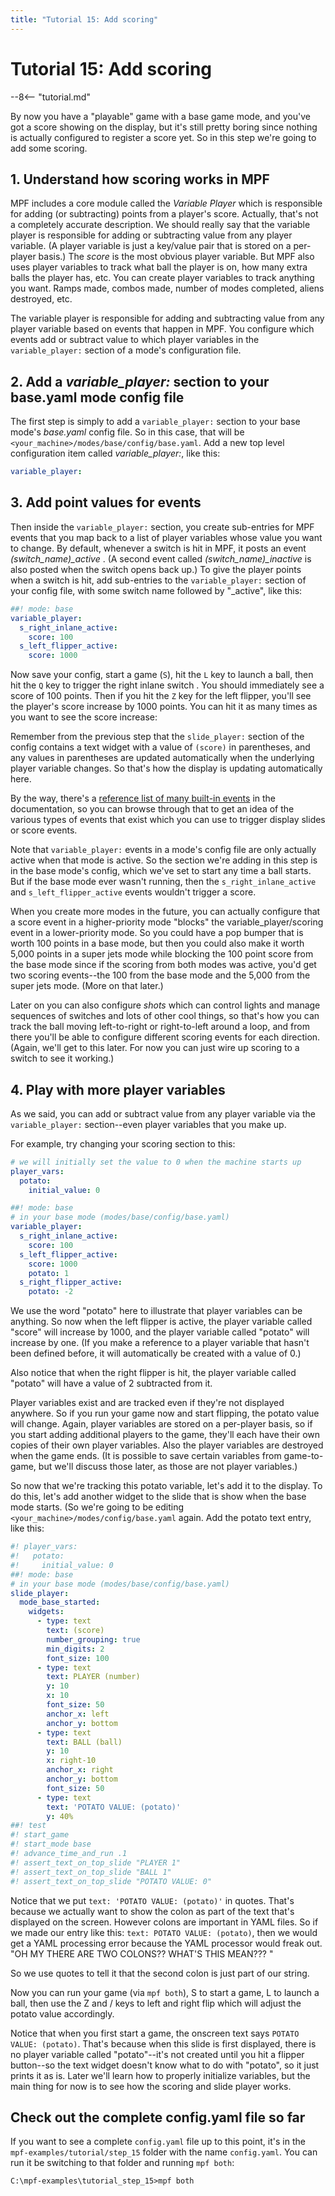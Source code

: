 ```yaml
---
title: "Tutorial 15: Add scoring"
---
```


# Tutorial 15: Add scoring

--8<-- "tutorial.md"

By now you have a "playable" game with a base game mode, and you've
got a score showing on the display, but it's still pretty boring since
nothing is actually configured to register a score yet. So in this step
we're going to add some scoring.

## 1. Understand how scoring works in MPF

MPF includes a core module called the *Variable Player* which is
responsible for adding (or subtracting) points from a player's score.
Actually, that's not a completely accurate description. We should
really say that the variable player is responsible for adding or
subtracting value from any player variable. (A player variable is just a
key/value pair that is stored on a per-player basis.) The *score* is the
most obvious player variable. But MPF also uses player variables to
track what ball the player is on, how many extra balls the player has,
etc. You can create player variables to track anything you want. Ramps
made, combos made, number of modes completed, aliens destroyed, etc.

The variable player is responsible for adding and subtracting value from
any player variable based on events that happen in MPF. You configure
which events add or subtract value to which player variables in the
`variable_player:` section of a mode's configuration file.

## 2. Add a *variable_player:* section to your base.yaml mode config file

The first step is simply to add a `variable_player:` section to your
base mode's *base.yaml* config file. So in this case, that will be
`<your_machine>/modes/base/config/base.yaml`. Add a new top level
configuration item called *variable_player:*, like this:

``` yaml
variable_player:
```

## 3. Add point values for events

Then inside the `variable_player:` section, you create sub-entries for
MPF events that you map back to a list of player variables whose value
you want to change. By default, whenever a switch is hit in MPF, it
posts an event *\(switch_name\)_active* . (A second event called
*\(switch_name\)_inactive* is also posted when the switch opens back
up.) To give the player points when a switch is hit, add sub-entries to
the `variable_player:` section of your config file, with some switch
name followed by "_active", like this:

``` yaml
##! mode: base
variable_player:
  s_right_inlane_active:
    score: 100
  s_left_flipper_active:
    score: 1000
```

Now save your config, start a game (`S`), hit the `L` key to launch a
ball, then hit the `Q` key to trigger the right inlane switch . You
should immediately see a score of 100 points. Then if you hit the `Z`
key for the left flipper, you'll see the player's score increase by
1000 points. You can hit it as many times as you want to see the score
increase:

Remember from the previous step that the `slide_player:` section of the
config contains a text widget with a value of `(score)` in parentheses,
and any values in parentheses are updated automatically when the
underlying player variable changes. So that's how the display is
updating automatically here.

By the way, there's a
[reference list of many built-in events](../events/index.md) in the documentation, so you can browse through that to get
an idea of the various types of events that exist which you can use to
trigger display slides or score events.

Note that `variable_player:` events in a mode's config file are only
actually active when that mode is active. So the section we're adding
in this step is in the base mode's config, which we've set to start
any time a ball starts. But if the base mode ever wasn't running, then
the `s_right_inlane_active` and `s_left_flipper_active` events wouldn't
trigger a score.

When you create more modes in the future, you can actually configure
that a score event in a higher-priority mode "blocks" the
variable_player/scoring event in a lower-priority mode. So you could
have a pop bumper that is worth 100 points in a base mode, but then you
could also make it worth 5,000 points in a super jets mode while
blocking the 100 point score from the base mode since if the scoring
from both modes was active, you'd get two scoring events--the 100 from
the base mode and the 5,000 from the super jets mode. (More on that
later.)

Later on you can also configure *shots* which can control lights and
manage sequences of switches and lots of other cool things, so that's
how you can track the ball moving left-to-right or right-to-left around
a loop, and from there you'll be able to configure different scoring
events for each direction. (Again, we'll get to this later. For now you
can just wire up scoring to a switch to see it working.)

## 4. Play with more player variables

As we said, you can add or subtract value from any player variable via
the `variable_player:` section--even player variables that you make up.

For example, try changing your scoring section to this:

``` yaml
# we will initially set the value to 0 when the machine starts up
player_vars:
  potato:
    initial_value: 0

##! mode: base
# in your base mode (modes/base/config/base.yaml)
variable_player:
  s_right_inlane_active:
    score: 100
  s_left_flipper_active:
    score: 1000
    potato: 1
  s_right_flipper_active:
    potato: -2
```

We use the word "potato" here to illustrate that player variables can
be anything. So now when the left flipper is active, the player variable
called "score" will increase by 1000, and the player variable called
"potato" will increase by one. (If you make a reference to a player
variable that hasn't been defined before, it will automatically be
created with a value of 0.)

Also notice that when the right flipper is hit, the player variable
called "potato" will have a value of 2 subtracted from it.

Player variables exist and are tracked even if they're not displayed
anywhere. So if you run your game now and start flipping, the potato
value will change. Again, player variables are stored on a per-player
basis, so if you start adding additional players to the game, they'll
each have their own copies of their own player variables. Also the
player variables are destroyed when the game ends. (It is possible to
save certain variables from game-to-game, but we'll discuss those
later, as those are not player variables.)

So now that we're tracking this potato variable, let's add it to the
display. To do this, let's add another widget to the slide that is show
when the base mode starts. (So we're going to be editing
`<your_machine>/modes/config/base.yaml` again. Add the potato text
entry, like this:

``` yaml
#! player_vars:
#!   potato:
#!     initial_value: 0
##! mode: base
# in your base mode (modes/base/config/base.yaml)
slide_player:
  mode_base_started:
    widgets:
      - type: text
        text: (score)
        number_grouping: true
        min_digits: 2
        font_size: 100
      - type: text
        text: PLAYER (number)
        y: 10
        x: 10
        font_size: 50
        anchor_x: left
        anchor_y: bottom
      - type: text
        text: BALL (ball)
        y: 10
        x: right-10
        anchor_x: right
        anchor_y: bottom
        font_size: 50
      - type: text
        text: 'POTATO VALUE: (potato)'
        y: 40%
##! test
#! start_game
#! start_mode base
#! advance_time_and_run .1
#! assert_text_on_top_slide "PLAYER 1"
#! assert_text_on_top_slide "BALL 1"
#! assert_text_on_top_slide "POTATO VALUE: 0"
```

Notice that we put `text: 'POTATO VALUE: (potato)'` in quotes. That's
because we actually want to show the colon as part of the text that's
displayed on the screen. However colons are important in YAML files. So
if we made our entry like this: `text: POTATO VALUE: (potato)`, then we
would get a YAML processing error because the YAML processor would freak
out. "OH MY THERE ARE TWO COLONS?? WHAT'S THIS MEAN??? <crash>"

So we use quotes to tell it that the second colon is just part of our
string.

Now you can run your game (via `mpf both`), S to start a game, L to
launch a ball, then use the Z and / keys to left and right flip which
will adjust the potato value accordingly.

Notice that when you first start a game, the onscreen text says
`POTATO VALUE: (potato)`. That's because when this slide is first
displayed, there is no player variable called "potato"--it's not
created until you hit a flipper button--so the text widget doesn't
know what to do with "potato", so it just prints it as is. Later
we'll learn how to properly initialize variables, but the main thing
for now is to see how the scoring and slide player works.

## Check out the complete config.yaml file so far

If you want to see a complete `config.yaml` file up to this point, it's
in the `mpf-examples/tutorial/step_15` folder with the name
`config.yaml`. You can run it be switching to that folder and running
`mpf both`:

``` doscon
C:\mpf-examples\tutorial_step_15>mpf both
```
